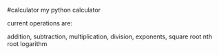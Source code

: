 #calculator
my python calculator


current operations are:

addition,
subtraction,
multiplication,
division,
exponents,
square root
nth root
logarithm
